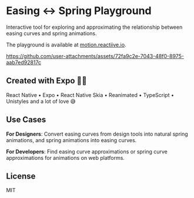 # Easing ↔ Spring Playground

Interactive tool for exploring and approximating the relationship between easing curves and spring animations.

The playground is available at [motion.reactiive.io](https://motion.reactiive.io).

https://github.com/user-attachments/assets/72fa9c2e-7043-48f0-8975-aab7ed92817c

## Created with Expo 🤸‍♂️

React Native • Expo • React Native Skia • Reanimated • TypeScript • Unistyles and a lot of love 😅

## Use Cases

**For Designers**: Convert easing curves from design tools into natural spring animations, and spring animations into easing curves.

**For Developers**: Find easing curve approximations or spring curve approximations for animations on web platforms.

## License

MIT
